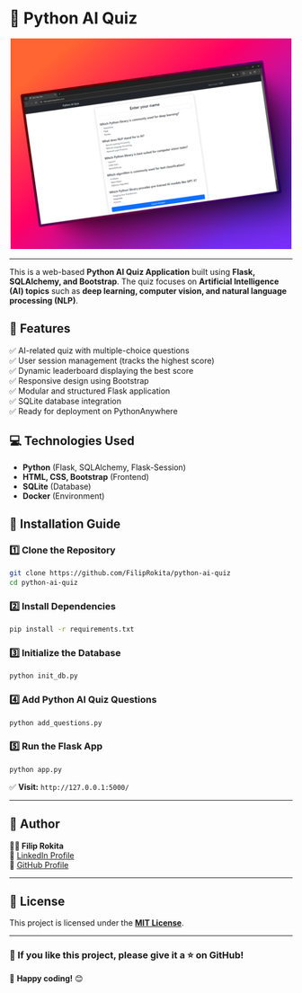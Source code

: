 # 🧠 Python AI Quiz

<div align="center">
    <img src="misc/mockup.png" width=500>
</div>

---

This is a web-based **Python AI Quiz Application** built using **Flask, SQLAlchemy, and Bootstrap**. The quiz focuses on **Artificial Intelligence (AI) topics** such as **deep learning, computer vision, and natural language processing (NLP)**.

## 🚀 Features
✅ AI-related quiz with multiple-choice questions  
✅ User session management (tracks the highest score)  
✅ Dynamic leaderboard displaying the best score  
✅ Responsive design using Bootstrap  
✅ Modular and structured Flask application  
✅ SQLite database integration  
✅ Ready for deployment on PythonAnywhere  

## 💻 Technologies Used
- **Python** (Flask, SQLAlchemy, Flask-Session)
- **HTML, CSS, Bootstrap** (Frontend)
- **SQLite** (Database)
- **Docker** (Environment)

## 📜 Installation Guide

### **1️⃣ Clone the Repository**
```sh
git clone https://github.com/FilipRokita/python-ai-quiz
cd python-ai-quiz
```

### **2️⃣ Install Dependencies**
```sh
pip install -r requirements.txt
```

### **3️⃣ Initialize the Database**
```sh
python init_db.py
```

### **4️⃣ Add Python AI Quiz Questions**
```sh
python add_questions.py
```

### **5️⃣ Run the Flask App**
```sh
python app.py
```
✅ **Visit:** `http://127.0.0.1:5000/`

---

## 📌 Author
**👨‍💻 Filip Rokita**    
🔗 [LinkedIn Profile](https://www.linkedin.com/in/filiprokita/)  
🔗 [GitHub Profile](https://github.com/FilipRokita)

---

## 📜 License
This project is licensed under the **[MIT License](LICENSE)**.

---

### **🌟 If you like this project, please give it a ⭐ on GitHub!**  
🚀 **Happy coding!** 😊
